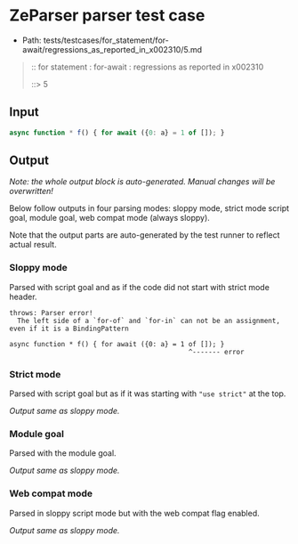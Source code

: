 # ZeParser parser test case

- Path: tests/testcases/for_statement/for-await/regressions_as_reported_in_x002310/5.md

> :: for statement : for-await : regressions as reported in x002310
>
> ::> 5

## Input

`````js
async function * f() { for await ({0: a} = 1 of []); }
`````

## Output

_Note: the whole output block is auto-generated. Manual changes will be overwritten!_

Below follow outputs in four parsing modes: sloppy mode, strict mode script goal, module goal, web compat mode (always sloppy).

Note that the output parts are auto-generated by the test runner to reflect actual result.

### Sloppy mode

Parsed with script goal and as if the code did not start with strict mode header.

`````
throws: Parser error!
  The left side of a `for-of` and `for-in` can not be an assignment, even if it is a BindingPattern

async function * f() { for await ({0: a} = 1 of []); }
                                             ^------- error
`````

### Strict mode

Parsed with script goal but as if it was starting with `"use strict"` at the top.

_Output same as sloppy mode._

### Module goal

Parsed with the module goal.

_Output same as sloppy mode._

### Web compat mode

Parsed in sloppy script mode but with the web compat flag enabled.

_Output same as sloppy mode._
